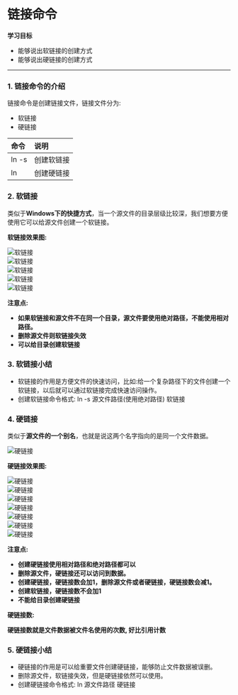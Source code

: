 # 链接命令

**学习目标**

* 能够说出软链接的创建方式
* 能够说出硬链接的创建方式

---

### 1. 链接命令的介绍

链接命令是创建链接文件，链接文件分为:

* 软链接
* 硬链接

| 命令 | 说明 |
| :--- | :--- |
| ln -s | 创建软链接 |
| ln | 创建硬链接 |

### 2. 软链接

类似于**Windows下的快捷方式**，当一个源文件的目录层级比较深，我们想要方便使用它可以给源文件创建一个软链接。

**软链接效果图:**

![软链接](/linux高级命令/imgs/软链接-1.png)  
![软链接](/linux高级命令/imgs/软链接-2.png)  
![软链接](/linux高级命令/imgs/软链接-3.png)  
![软链接](/linux高级命令/imgs/软链接-4.png)  
![软链接](/linux高级命令/imgs/软链接-5.png)

**注意点:**

* **如果软链接和源文件不在同一个目录，源文件要使用绝对路径，不能使用相对路径。**
* **删除源文件则软链接失效**
* **可以给目录创建软链接**

### 3. 软链接小结

* 软链接的作用是方便文件的快速访问，比如:给一个复杂路径下的文件创建一个软链接，以后就可以通过软链接完成快速访问操作。
* 创建软链接命令格式: ln -s 源文件路径\(使用绝对路径\) 软链接

### 4. 硬链接

类似于**源文件的一个别名**，也就是说这两个名字指向的是同一个文件数据。

![硬链接](/linux高级命令/imgs/硬链接-1.png)

**硬链接效果图:**

![硬链接](/linux高级命令/imgs/硬链接-2.png)  
![硬链接](/linux高级命令/imgs/硬链接-3.png)  
![硬链接](/linux高级命令/imgs/硬链接-4.png)  
![硬链接](/linux高级命令/imgs/硬链接-5.png)  
![硬链接](/linux高级命令/imgs/硬链接-6.png)  
![硬链接](/linux高级命令/imgs/硬链接-7.png)  
![硬链接](/linux高级命令/imgs/硬链接-8.png)

**注意点:**

* **创建硬链接使用相对路径和绝对路径都可以**
* **删除源文件，硬链接还可以访问到数据。**
* **创建硬链接，硬链接数会加1，删除源文件或者硬链接，硬链接数会减1。**
* **创建软链接，硬链接数不会加1**
* **不能给目录创建硬链接**

**硬链接数:**

**硬链接数就是文件数据被文件名使用的次数, 好比引用计数**

### 5. 硬链接小结

* 硬链接的作用是可以给重要文件创建硬链接，能够防止文件数据被误删。
* 删除源文件，软链接失效，但是硬链接依然可以使用。
* 创建硬链接命令格式: ln 源文件路径 硬链接



